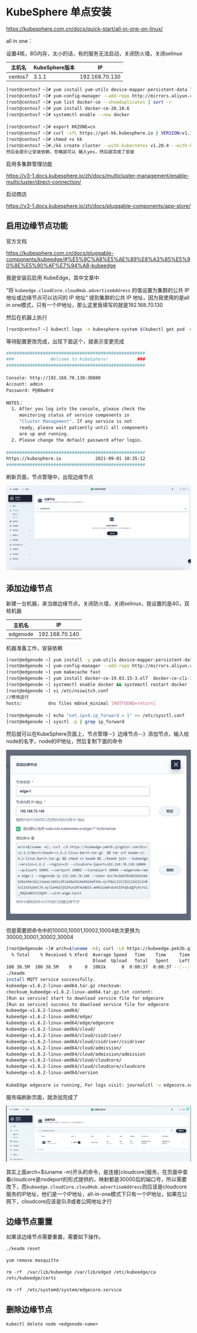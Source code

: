 # KubeSphere 单点安装

https://kubesphere.com.cn/docs/quick-start/all-in-one-on-linux/

all in one：

设置4核，8G内存，太小的话，有的服务无法启动，关闭防火墙，关闭selinux

| 主机名  | KubeSphere版本 | IP             |
| ------- | -------------- | -------------- |
| centos7 | 3.1.1          | 192.168.70.130 |

```bash
[root@centos7 ~]# yum install yum-utils device-mapper-persistent-data lvm2 openssl socat conntrack ebtables ipset
[root@centos7 ~]# yum-config-manager --add-repo http://mirrors.aliyun.com/docker-ce/linux/centos/docker-ce.repo
[root@centos7 ~]# yum list docker-ce --showduplicates | sort -r
[root@centos7 ~]# yum install docker-ce-20.10.6
[root@centos7 ~]# systemctl enable --now docker

[root@centos7 ~]# export KKZONE=cn
[root@centos7 ~]# curl -sfL https://get-kk.kubesphere.io | VERSION=v1.1.1 sh -
[root@centos7 ~]# chmod +x kk
[root@centos7 ~]#./kk create cluster --with-kubernetes v1.20.4 --with-kubesphere v3.1.1
然后会提示让安装依赖，忽略就可以 输入yes，然后就完成了安装
```

启用多集群管理功能

https://v3-1.docs.kubesphere.io/zh/docs/multicluster-management/enable-multicluster/direct-connection/

启动商店

https://v3-1.docs.kubesphere.io/zh/docs/pluggable-components/app-store/



## 启用边缘节点功能

官方文档

https://kubesphere.com.cn/docs/pluggable-components/kubeedge/#%E5%9C%A8%E5%AE%89%E8%A3%85%E5%90%8E%E5%90%AF%E7%94%A8-kubeedge

我是安装后启用 KubeEdge，其中文章中

“将 `kubeedge.cloudCore.cloudHub.advertiseAddress` 的值设置为集群的公共 IP 地址或边缘节点可以访问的 IP 地址“ 提到集群的公共 IP 地址，因为我使用的是all in one模式，只有一个IP地址，那么这里我填写的就是192.168.70.130

然后在机器上执行

```bash
[root@centos7 ~] kubectl logs -n kubesphere-system $(kubectl get pod -n kubesphere-system -l app=ks-install -o jsonpath='{.items[0].metadata.name}') -f
```

等待配置更改完成，出现下面这个，就表示变更完成

```bash
#####################################################
###              Welcome to KubeSphere!           ###
#####################################################

Console: http://192.168.70.130:30880
Account: admin
Password: P@88w0rd

NOTES：
  1. After you log into the console, please check the
     monitoring status of service components in
     "Cluster Management". If any service is not
     ready, please wait patiently until all components 
     are up and running.
  2. Please change the default password after login.

#####################################################
https://kubesphere.io             2021-09-01 10:35:12
#####################################################
```

刷新页面，节点管理中，出现边缘节点

![](https://github.com/yinzhipeng123/markdown_log/blob/main/docs/image/KubeSphere/edge.png?raw=true)

## 添加边缘节点

新建一台机器，来当做边缘节点，关闭防火墙，关闭selinux，我设置的是4G，双核机器

| 主机名   | IP             |
| -------- | -------------- |
| edgenode | 192.168.70.140 |

机器准备工作，安装依赖

```bash
[root@edgenode ~] yum install -y yum-utils device-mapper-persistent-data lvm2 wget
[root@edgenode ~] yum-config-manager --add-repo http://mirrors.aliyun.com/docker-ce/linux/centos/docker-ce.repo
[root@edgenode ~] yum makecache fast
[root@edgenode ~] yum install docker-ce-19.03.15-3.el7  docker-ce-cli-19.03.15-3.el7 -y
[root@edgenode ~] systemctl enable docker && systemctl restart docker
[root@edgenode ~] vi /etc/nsswitch.conf
//修改这行
hosts:          dns files mdns4_minimal [NOTFOUND=return]

[root@edgenode ~] echo "net.ipv4.ip_forward = 1" >> /etc/sysctl.conf
[root@edgenode ~] sysctl -p | grep ip_forward
```

然后就可以在KubeSphere页面上，节点管理--》边缘节点--》添加节点，输入给node的名字，node的IP地址，然后复制下面的命令

![](https://github.com/yinzhipeng123/markdown_log/blob/main/docs/image/KubeSphere/edge_add.png?raw=true)

但是需要把命令中的10000,10001,10002,10004依次更换为30000,30001,30002,30004

```bash
[root@edgenode ~]# arch=$(uname -m); curl -LO https://kubeedge.pek3b.qingstor.com/bin/v1.6.2/$arch/keadm-v1.6.2-linux-$arch.tar.gz  && tar xvf keadm-v1.6.2-linux-$arch.tar.gz && chmod +x keadm && ./keadm join --kubeedge-version=1.6.2 --region=zh --cloudcore-ipport=192.168.70.130:30000 --quicport 30001 --certport 30002 --tunnelport 30004 --edgenode-name edge-1 --edgenode-ip 192.168.70.140 --token 41c74c8e8f86d03b8560eb5be566c62c33eeac1865cdf3a48ad554e9626ef34e.eyJhbGciOiJIUzI1NiIsInR5cCI6IkpXVCJ9.eyJleHAiOjE2MzA1NTAwNDZ9.mmR51Ue8rduKViXYqEuQQFyNcYol_IHQIm0K53iOQdM --with-edge-taint
  % Total    % Received % Xferd  Average Speed   Time    Time     Time  Current
                                 Dload  Upload   Total   Spent    Left  Speed
100 38.5M  100 38.5M    0     0  1061k      0  0:00:37  0:00:37 --:--:-- 1034k
./keadm
install MQTT service successfully.
kubeedge-v1.6.2-linux-amd64.tar.gz checksum: 
checksum_kubeedge-v1.6.2-linux-amd64.tar.gz.txt content: 
[Run as service] start to download service file for edgecore
[Run as service] success to download service file for edgecore
kubeedge-v1.6.2-linux-amd64/
kubeedge-v1.6.2-linux-amd64/edge/
kubeedge-v1.6.2-linux-amd64/edge/edgecore
kubeedge-v1.6.2-linux-amd64/cloud/
kubeedge-v1.6.2-linux-amd64/cloud/csidriver/
kubeedge-v1.6.2-linux-amd64/cloud/csidriver/csidriver
kubeedge-v1.6.2-linux-amd64/cloud/admission/
kubeedge-v1.6.2-linux-amd64/cloud/admission/admission
kubeedge-v1.6.2-linux-amd64/cloud/cloudcore/
kubeedge-v1.6.2-linux-amd64/cloud/cloudcore/cloudcore
kubeedge-v1.6.2-linux-amd64/version

KubeEdge edgecore is running, For logs visit: journalctl -u edgecore.service -b
```

服务端刷新页面，就添加完成了

![](https://github.com/yinzhipeng123/markdown_log/blob/main/docs/image/KubeSphere/edge_add_fin.png?raw=true)



其实上面arch=$(uname -m)开头的命令，是连接[cloudcore]服务，在页面中查看cloudcore是nodeport的形式提供的，映射都是30000后的端口号，所以需要改下，而`kubeedge.cloudCore.cloudHub.advertiseAddress`则应该是cloudcore服务的IP地址，他们是一个IP地址，all-in-one模式下只有一个IP地址，如果在公网下，cloudcore应该是SLB或者公网地址才行





## 边缘节点重置

如果该边缘节点需要重置，需要如下操作。

```
./keadm reset

yum remove mosquitto

rm -rf  /var/lib/kubeedge /var/lib/edged /etc/kubeedge/ca /etc/kubeedge/certs

rm -rf  /etc/systemd/system/edgecore.service
```

## 删除边缘节点

```
kubectl delete node <edgenode-name>
```






